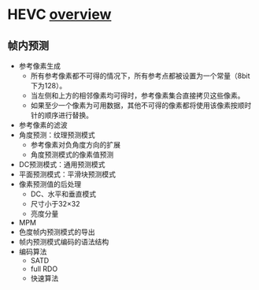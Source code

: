 # HEVC [overview](https://blog.csdn.net/baidu_35812312/article/details/78632764)

## 帧内预测

* 参考像素生成
  * 所有参考像素都不可得的情况下，所有参考点都被设置为一个常量（8bit下为128）。
  * 当左侧和上方的相邻像素均可得时，参考像素集合直接拷贝这些像素。
  * 如果至少一个像素为可用数据，其他不可得的像素都将使用该像素按顺时针的顺序进行替换。
* 参考像素的滤波
* 角度预测：纹理预测模式
  * 参考像素对负角度方向的扩展
  * 角度预测模式的像素值预测
* DC预测模式：通用预测模式
* 平面预测模式：平滑块预测模式
* 像素预测值的后处理
  * DC、水平和垂直模式
  * 尺寸小于32×32
  * 亮度分量
* MPM
* 色度帧内预测模式的导出
* 帧内预测模式编码的语法结构
* 编码算法
  * SATD
  * full RDO
  * 快速算法